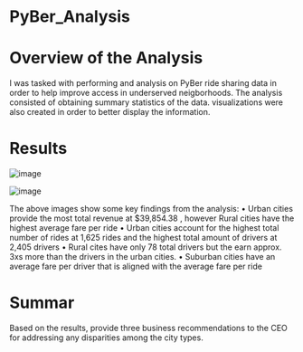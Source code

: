 # PyBer_Analysis


# Overview of the Analysis
I was tasked with performing and analysis on PyBer ride sharing data in order to help improve access in underserved neigborhoods. The analysis consisted of obtaining summary statistics of the data.
visualizations were also created in order to better display the information.

# Results

![image](https://user-images.githubusercontent.com/111592990/202876122-0609b8b0-0a2a-4bd6-bb36-58bb429d8d09.png)


![image](https://user-images.githubusercontent.com/111592990/202876181-12e10380-7b5e-402f-a7c7-fa809786c5bf.png)

The above images show some key findings from the analysis:
•	Urban cities provide the most total revenue at $39,854.38 , however Rural cities have the highest average fare per ride
•	Urban cities account for the highest total number of rides at 1,625 rides and the highest total amount of drivers at 2,405 drivers
•	Rural cites have only 78 total drivers but the earn approx. 3xs more than the drivers in the urban cities.
•	Suburban cities have an average fare per driver that is aligned with the average fare per ride



# Summar
Based on the results, provide three business recommendations to the CEO for addressing any disparities among the city types.
